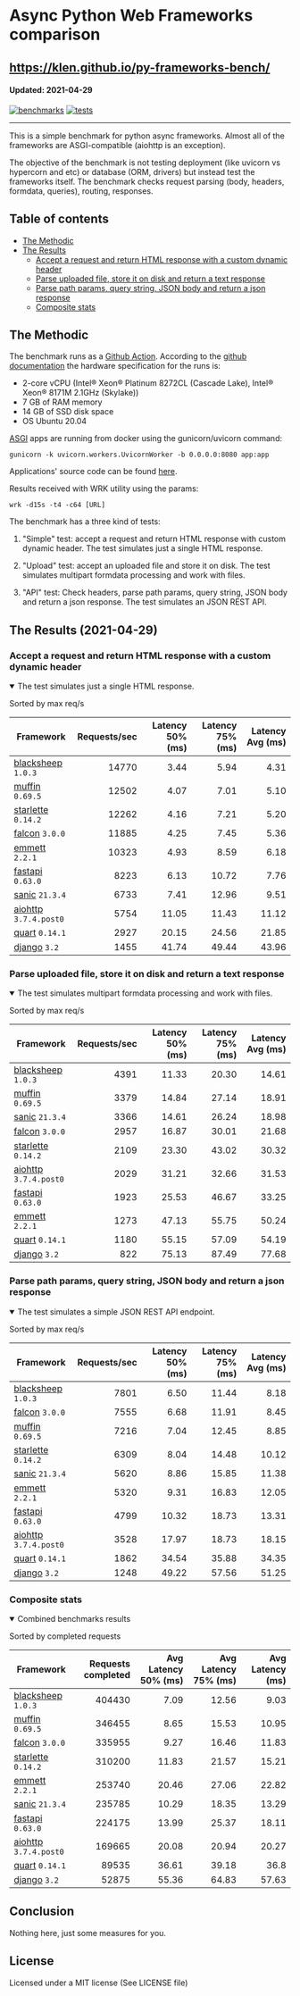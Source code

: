 # Async Python Web Frameworks comparison

https://klen.github.io/py-frameworks-bench/
----------
#### Updated: 2021-04-29

[![benchmarks](https://github.com/klen/py-frameworks-bench/actions/workflows/benchmarks.yml/badge.svg)](https://github.com/klen/py-frameworks-bench/actions/workflows/benchmarks.yml)
[![tests](https://github.com/klen/py-frameworks-bench/actions/workflows/tests.yml/badge.svg)](https://github.com/klen/py-frameworks-bench/actions/workflows/tests.yml)

----------

This is a simple benchmark for python async frameworks. Almost all of the
frameworks are ASGI-compatible (aiohttp is an exception).

The objective of the benchmark is not testing deployment (like uvicorn vs
hypercorn and etc) or database (ORM, drivers) but instead test the frameworks
itself. The benchmark checks request parsing (body, headers, formdata,
queries), routing, responses.

## Table of contents

* [The Methodic](#the-methodic)
* [The Results](#the-results-2021-04-29)
    * [Accept a request and return HTML response with a custom dynamic header](#html)
    * [Parse uploaded file, store it on disk and return a text response](#upload)
    * [Parse path params, query string, JSON body and return a json response](#api)
    * [Composite stats ](#composite)

## The Methodic

The benchmark runs as a [Github Action](https://github.com/features/actions).
According to the [github
documentation](https://docs.github.com/en/actions/using-github-hosted-runners/about-github-hosted-runners)
the hardware specification for the runs is:

* 2-core vCPU (Intel® Xeon® Platinum 8272CL (Cascade Lake), Intel® Xeon® 8171M 2.1GHz (Skylake))
* 7 GB of RAM memory
* 14 GB of SSD disk space
* OS Ubuntu 20.04

[ASGI](https://asgi.readthedocs.io/en/latest/) apps are running from docker using the gunicorn/uvicorn command:

    gunicorn -k uvicorn.workers.UvicornWorker -b 0.0.0.0:8080 app:app

Applications' source code can be found
[here](https://github.com/klen/py-frameworks-bench/tree/develop/frameworks).

Results received with WRK utility using the params:

    wrk -d15s -t4 -c64 [URL]

The benchmark has a three kind of tests:

1. "Simple" test: accept a request and return HTML response with custom dynamic
   header. The test simulates just a single HTML response.

2. "Upload" test: accept an uploaded file and store it on disk. The test
   simulates multipart formdata processing and work with files.

3. "API" test: Check headers, parse path params, query string, JSON body and return a json
   response. The test simulates an JSON REST API.


## The Results (2021-04-29)

<h3 id="html"> Accept a request and return HTML response with a custom dynamic header</h3>
<details open>
<summary> The test simulates just a single HTML response. </summary>

Sorted by max req/s

| Framework | Requests/sec | Latency 50% (ms) | Latency 75% (ms) | Latency Avg (ms) |
| --------- | -----------: | ---------------: | ---------------: | ---------------: |
| [blacksheep](https://pypi.org/project/blacksheep/) `1.0.3` | 14770 | 3.44 | 5.94 | 4.31
| [muffin](https://pypi.org/project/muffin/) `0.69.5` | 12502 | 4.07 | 7.01 | 5.10
| [starlette](https://pypi.org/project/starlette/) `0.14.2` | 12262 | 4.16 | 7.21 | 5.20
| [falcon](https://pypi.org/project/falcon/) `3.0.0` | 11885 | 4.25 | 7.45 | 5.36
| [emmett](https://pypi.org/project/emmett/) `2.2.1` | 10323 | 4.93 | 8.59 | 6.18
| [fastapi](https://pypi.org/project/fastapi/) `0.63.0` | 8223 | 6.13 | 10.72 | 7.76
| [sanic](https://pypi.org/project/sanic/) `21.3.4` | 6733 | 7.41 | 12.96 | 9.51
| [aiohttp](https://pypi.org/project/aiohttp/) `3.7.4.post0` | 5754 | 11.05 | 11.43 | 11.12
| [quart](https://pypi.org/project/quart/) `0.14.1` | 2927 | 20.15 | 24.56 | 21.85
| [django](https://pypi.org/project/django/) `3.2` | 1455 | 41.74 | 49.44 | 43.96


</details>

<h3 id="upload"> Parse uploaded file, store it on disk and return a text response</h3>
<details open>
<summary> The test simulates multipart formdata processing and work with files.  </summary>

Sorted by max req/s

| Framework | Requests/sec | Latency 50% (ms) | Latency 75% (ms) | Latency Avg (ms) |
| --------- | -----------: | ---------------: | ---------------: | ---------------: |
| [blacksheep](https://pypi.org/project/blacksheep/) `1.0.3` | 4391 | 11.33 | 20.30 | 14.61
| [muffin](https://pypi.org/project/muffin/) `0.69.5` | 3379 | 14.84 | 27.14 | 18.91
| [sanic](https://pypi.org/project/sanic/) `21.3.4` | 3366 | 14.61 | 26.24 | 18.98
| [falcon](https://pypi.org/project/falcon/) `3.0.0` | 2957 | 16.87 | 30.01 | 21.68
| [starlette](https://pypi.org/project/starlette/) `0.14.2` | 2109 | 23.30 | 43.02 | 30.32
| [aiohttp](https://pypi.org/project/aiohttp/) `3.7.4.post0` | 2029 | 31.21 | 32.66 | 31.53
| [fastapi](https://pypi.org/project/fastapi/) `0.63.0` | 1923 | 25.53 | 46.67 | 33.25
| [emmett](https://pypi.org/project/emmett/) `2.2.1` | 1273 | 47.13 | 55.75 | 50.24
| [quart](https://pypi.org/project/quart/) `0.14.1` | 1180 | 55.15 | 57.09 | 54.19
| [django](https://pypi.org/project/django/) `3.2` | 822 | 75.13 | 87.49 | 77.68


</details>

<h3 id="api"> Parse path params, query string, JSON body and return a json response</h3>
<details open>
<summary> The test simulates a simple JSON REST API endpoint.  </summary>

Sorted by max req/s

| Framework | Requests/sec | Latency 50% (ms) | Latency 75% (ms) | Latency Avg (ms) |
| --------- | -----------: | ---------------: | ---------------: | ---------------: |
| [blacksheep](https://pypi.org/project/blacksheep/) `1.0.3` | 7801 | 6.50 | 11.44 | 8.18
| [falcon](https://pypi.org/project/falcon/) `3.0.0` | 7555 | 6.68 | 11.91 | 8.45
| [muffin](https://pypi.org/project/muffin/) `0.69.5` | 7216 | 7.04 | 12.45 | 8.85
| [starlette](https://pypi.org/project/starlette/) `0.14.2` | 6309 | 8.04 | 14.48 | 10.12
| [sanic](https://pypi.org/project/sanic/) `21.3.4` | 5620 | 8.86 | 15.85 | 11.38
| [emmett](https://pypi.org/project/emmett/) `2.2.1` | 5320 | 9.31 | 16.83 | 12.05
| [fastapi](https://pypi.org/project/fastapi/) `0.63.0` | 4799 | 10.32 | 18.73 | 13.31
| [aiohttp](https://pypi.org/project/aiohttp/) `3.7.4.post0` | 3528 | 17.97 | 18.73 | 18.15
| [quart](https://pypi.org/project/quart/) `0.14.1` | 1862 | 34.54 | 35.88 | 34.35
| [django](https://pypi.org/project/django/) `3.2` | 1248 | 49.22 | 57.56 | 51.25

</details>

<h3 id="composite"> Composite stats </h3>
<details open>
<summary> Combined benchmarks results</summary>

Sorted by completed requests

| Framework | Requests completed | Avg Latency 50% (ms) | Avg Latency 75% (ms) | Avg Latency (ms) |
| --------- | -----------------: | -------------------: | -------------------: | ---------------: |
| [blacksheep](https://pypi.org/project/blacksheep/) `1.0.3` | 404430 | 7.09 | 12.56 | 9.03
| [muffin](https://pypi.org/project/muffin/) `0.69.5` | 346455 | 8.65 | 15.53 | 10.95
| [falcon](https://pypi.org/project/falcon/) `3.0.0` | 335955 | 9.27 | 16.46 | 11.83
| [starlette](https://pypi.org/project/starlette/) `0.14.2` | 310200 | 11.83 | 21.57 | 15.21
| [emmett](https://pypi.org/project/emmett/) `2.2.1` | 253740 | 20.46 | 27.06 | 22.82
| [sanic](https://pypi.org/project/sanic/) `21.3.4` | 235785 | 10.29 | 18.35 | 13.29
| [fastapi](https://pypi.org/project/fastapi/) `0.63.0` | 224175 | 13.99 | 25.37 | 18.11
| [aiohttp](https://pypi.org/project/aiohttp/) `3.7.4.post0` | 169665 | 20.08 | 20.94 | 20.27
| [quart](https://pypi.org/project/quart/) `0.14.1` | 89535 | 36.61 | 39.18 | 36.8
| [django](https://pypi.org/project/django/) `3.2` | 52875 | 55.36 | 64.83 | 57.63

</details>

## Conclusion

Nothing here, just some measures for you.

## License

Licensed under a MIT license (See LICENSE file)